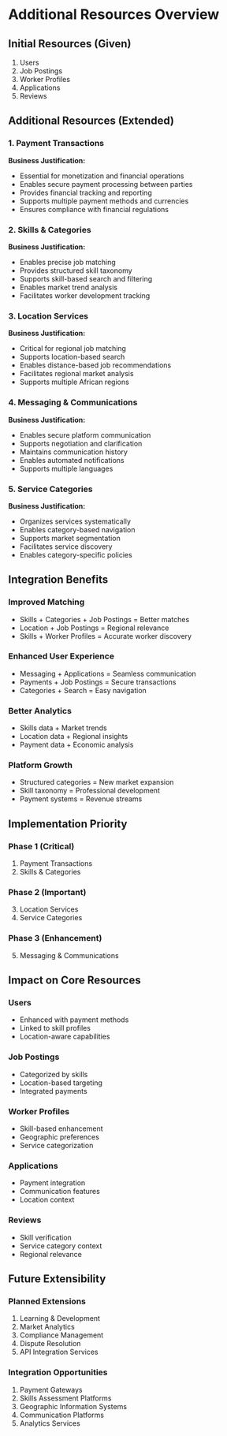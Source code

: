 # Additional Resources Overview

## Initial Resources (Given)
1. Users
2. Job Postings
3. Worker Profiles
4. Applications
5. Reviews

## Additional Resources (Extended)

### 1. Payment Transactions
**Business Justification:**
- Essential for monetization and financial operations
- Enables secure payment processing between parties
- Provides financial tracking and reporting
- Supports multiple payment methods and currencies
- Ensures compliance with financial regulations

### 2. Skills & Categories
**Business Justification:**
- Enables precise job matching
- Provides structured skill taxonomy
- Supports skill-based search and filtering
- Enables market trend analysis
- Facilitates worker development tracking

### 3. Location Services
**Business Justification:**
- Critical for regional job matching
- Supports location-based search
- Enables distance-based job recommendations
- Facilitates regional market analysis
- Supports multiple African regions

### 4. Messaging & Communications
**Business Justification:**
- Enables secure platform communication
- Supports negotiation and clarification
- Maintains communication history
- Enables automated notifications
- Supports multiple languages

### 5. Service Categories
**Business Justification:**
- Organizes services systematically
- Enables category-based navigation
- Supports market segmentation
- Facilitates service discovery
- Enables category-specific policies

## Integration Benefits

### Improved Matching
- Skills + Categories + Job Postings = Better matches
- Location + Job Postings = Regional relevance
- Skills + Worker Profiles = Accurate worker discovery

### Enhanced User Experience
- Messaging + Applications = Seamless communication
- Payments + Job Postings = Secure transactions
- Categories + Search = Easy navigation

### Better Analytics
- Skills data + Market trends
- Location data + Regional insights
- Payment data + Economic analysis

### Platform Growth
- Structured categories = New market expansion
- Skill taxonomy = Professional development
- Payment systems = Revenue streams

## Implementation Priority

### Phase 1 (Critical)
1. Payment Transactions
2. Skills & Categories

### Phase 2 (Important)
3. Location Services
4. Service Categories

### Phase 3 (Enhancement)
5. Messaging & Communications

## Impact on Core Resources

### Users
- Enhanced with payment methods
- Linked to skill profiles
- Location-aware capabilities

### Job Postings
- Categorized by skills
- Location-based targeting
- Integrated payments

### Worker Profiles
- Skill-based enhancement
- Geographic preferences
- Service categorization

### Applications
- Payment integration
- Communication features
- Location context

### Reviews
- Skill verification
- Service category context
- Regional relevance

## Future Extensibility

### Planned Extensions
1. Learning & Development
2. Market Analytics
3. Compliance Management
4. Dispute Resolution
5. API Integration Services

### Integration Opportunities
1. Payment Gateways
2. Skills Assessment Platforms
3. Geographic Information Systems
4. Communication Platforms
5. Analytics Services 
